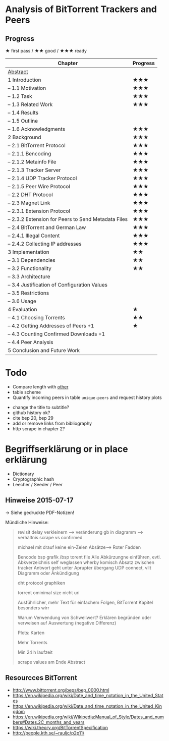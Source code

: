 # Analysis of BitTorrent Trackers and Peers
## Progress
★ first pass / ★★ good / ★★★ ready

Chapter | Progress
--- | ---
[Abstract](https://www.ece.cmu.edu/~koopman/essays/abstract.html) |
1 Introduction | ★★★
– 1.1 Motivation | ★★★
– 1.2 Task | ★★★
– 1.3 Related Work | ★★★
– 1.4 Results |
– 1.5 Outline |
– 1.6 Acknowledgments | ★★★
2 Background | ★★★
– 2.1 BitTorrent Protocol | ★★★
– 2.1.1 Bencoding | ★★★
– 2.1.2 Metainfo File | ★★★
– 2.1.3 Tracker Server | ★★★
– 2.1.4 UDP Tracker Protocol | ★★★
– 2.1.5 Peer Wire Protocol | ★★★
– 2.2 DHT Protocol | ★★★
– 2.3 Magnet Link | ★★★
– 2.3.1 Extension Protocol | ★★★
– 2.3.2 Extension for Peers to Send Metadata Files | ★★★
– 2.4 BitTorrent and German Law | ★★★
– 2.4.1 Illegal Content | ★★★
– 2.4.2 Collecting IP addresses | ★★★
3 Implementation | ★★
– 3.1 Dependencies | ★★
– 3.2 Functionality | ★★
– 3.3 Architecture |
– 3.4 Justification of Configuration Values |
– 3.5 Restrictions |
– 3.6 Usage |
4 Evaluation | ★
– 4.1 Choosing Torrents | ★★
– 4.2 Getting Addresses of Peers +1 | ★
– 4.3 Counting Confirmed Downloads +1 |
– 4.4 Peer Analysis |
5 Conclusion and Future Work |

# Todo
* Compare length with [other](https://www1.cs.fau.de/staff/gruhn)
* table scheme
* Quantify incoming peers in table `unique-peers` and request history plots
- change the title to subtitle?
- github history ok?
- cite bep 20, bep 29
- add or remove links from bibliography
- http scrape in chapter 2?

# Begriffserklärung or in place erklärung
* Dictionary
* Cryptographic hash
* Leecher / Seeder / Peer

## Hinweise 2015-07-17
→ Siehe gedruckte PDF-Notizen!

Mündliche Hinweise:

> revisit delay verkleinern --> veränderung
> gb in diagramm --> verhältnis scrape vs confirmed
>
> michael mit drauf
> keine ein-Zeien Absätze--> Roter Fadden
>
> Bencode bsp
> grafik /bsp torent file
> Alle Abkürzungne einführen, evtl. Abkverzeichnis
> self weglassen
> wherby komisch
> Absatz zwischen tracker Antwort geht unter
> Aprupter übergang UDP connect, vllt Diagramm oder Ankündigung
>
> dht protocol graphiken
>
> torrent ominimal size nicht uri
>
> Ausführlicher, mehr Text für einfachem Folgen, BitTorrent Kapitel besonders wirr
>
> Warum Verwendung von Schwellwert? Erklären begründen oder verweisen auf Auswertung (negative Differenz)
>
> Plots: Karten
>
> Mehr Torrents
>
> Min 24 h laufzeit
>
> scrape values am Ende
> Abstract

## Resourcces BitTorrent
* http://www.bittorrent.org/beps/bep_0000.html
* https://en.wikipedia.org/wiki/Date_and_time_notation_in_the_United_States
* https://en.wikipedia.org/wiki/Date_and_time_notation_in_the_United_Kingdom
* https://en.wikipedia.org/wiki/Wikipedia:Manual_of_Style/Dates_and_numbers#Dates.2C_months_and_years
* https://wiki.theory.org/BitTorrentSpecification
* http://people.kth.se/~rauljc/p2p11/
